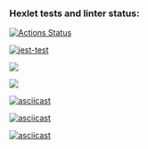 ### Hexlet tests and linter status:

[![Actions Status](https://github.com/Yakanaro/backend-project-lvl2/workflows/hexlet-check/badge.svg)](https://github.com/Yakanaro/backend-project-lvl2/actions)

[![jest-test](https://github.com/Yakanaro/backend-project-lvl2/actions/workflows/node.js.yml/badge.svg)](https://github.com/Yakanaro/backend-project-lvl2/actions/workflows/node.js.yml)

<a href="https://codeclimate.com/github/Yakanaro/backend-project-lvl2/maintainability"><img src="https://api.codeclimate.com/v1/badges/1c2e7ca40cbbe3312276/maintainability" /></a>

<a href="https://codeclimate.com/github/Yakanaro/backend-project-lvl2/test_coverage"><img src="https://api.codeclimate.com/v1/badges/1c2e7ca40cbbe3312276/test_coverage" /></a>

[![asciicast](https://asciinema.org/a/488136.svg)](https://asciinema.org/a/488136)

[![asciicast](https://asciinema.org/a/488313.svg)](https://asciinema.org/a/488313)

[![asciicast](https://asciinema.org/a/489686.svg)](https://asciinema.org/a/489686)
